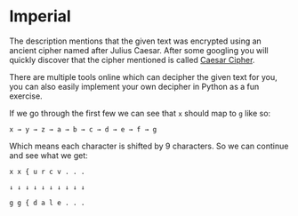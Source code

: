 # Imperial
The description mentions that the given text was encrypted using an ancient cipher named after Julius Caesar.
After some googling you will quickly discover that the cipher mentioned is called [Caesar Cipher](https://en.wikipedia.org/wiki/Caesar_cipher).

There are multiple tools online which can decipher the given text for you, you can also easily implement your
own decipher in Python as a fun exercise.

If we go through the first few we can see that `x` should map to `g` like so:
```
x → y → z → a → b → c → d → e → f → g
```

Which means each character is shifted by 9 characters. So we can continue and see what we get:
```
x x { u r c v . . .

↓ ↓ ↓ ↓ ↓ ↓ ↓ ↓ ↓ ↓

g g { d a l e . . .
```

